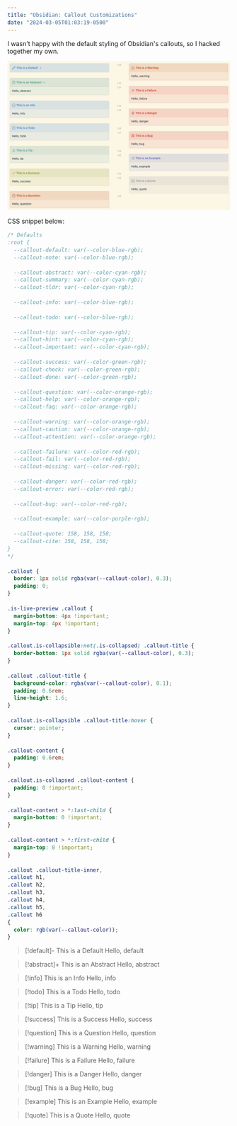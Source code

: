 ```yaml
---
title: "Obsidian: Callout Customizations"
date: "2024-03-05T01:03:19-0500"
---
```


I wasn't happy with the default styling of Obsidian's callouts, so I hacked together my own.

![](media/Pasted%20image%2020240305231539.png)

CSS snippet below:

```css
/* Defaults
:root {
  --callout-default: var(--color-blue-rgb);
  --callout-note: var(--color-blue-rgb);

  --callout-abstract: var(--color-cyan-rgb);
  --callout-summary: var(--color-cyan-rgb);
  --callout-tldr: var(--color-cyan-rgb);

  --callout-info: var(--color-blue-rgb);

  --callout-todo: var(--color-blue-rgb);

  --callout-tip: var(--color-cyan-rgb);
  --callout-hint: var(--color-cyan-rgb);
  --callout-important: var(--color-cyan-rgb);

  --callout-success: var(--color-green-rgb);
  --callout-check: var(--color-green-rgb);
  --callout-done: var(--color-green-rgb);

  --callout-question: var(--color-orange-rgb);
  --callout-help: var(--color-orange-rgb);
  --callout-faq: var(--color-orange-rgb);

  --callout-warning: var(--color-orange-rgb);
  --callout-caution: var(--color-orange-rgb);
  --callout-attention: var(--color-orange-rgb);

  --callout-failure: var(--color-red-rgb);
  --callout-fail: var(--color-red-rgb);
  --callout-missing: var(--color-red-rgb);

  --callout-danger: var(--color-red-rgb);
  --callout-error: var(--color-red-rgb);

  --callout-bug: var(--color-red-rgb);

  --callout-example: var(--color-purple-rgb);

  --callout-quote: 158, 158, 158;
  --callout-cite: 158, 158, 158;
}
*/

.callout {
  border: 1px solid rgba(var(--callout-color), 0.3);
  padding: 0;
}

.is-live-preview .callout {
  margin-bottom: 4px !important;
  margin-top: 4px !important;
}

.callout.is-collapsible:not(.is-collapsed) .callout-title {
  border-bottom: 1px solid rgba(var(--callout-color), 0.3);
}

.callout .callout-title {
  background-color: rgba(var(--callout-color), 0.1);
  padding: 0.6rem;
  line-height: 1.6;
}

.callout.is-collapsible .callout-title:hover {
  cursor: pointer;
}

.callout-content {
  padding: 0.6rem;
}

.callout.is-collapsed .callout-content {
  padding: 0 !important;
}

.callout-content > *:last-child {
  margin-bottom: 0 !important;
}

.callout-content > *:first-child {
  margin-top: 0 !important;
}

.callout .callout-title-inner,
.callout h1,
.callout h2,
.callout h3,
.callout h4,
.callout h5,
.callout h6
{
  color: rgb(var(--callout-color));
}
```

> [!default]- This is a Default
> Hello, default

> [!abstract]+ This is an Abstract
> Hello, abstract

> [!info] This is an Info
> Hello, info

> [!todo] This is a Todo
> Hello, todo

> [!tip] This is a Tip
> Hello, tip

> [!success] This is a Success
> Hello, success

> [!question] This is a Question
> Hello, question

> [!warning] This is a Warning
> Hello, warning

> [!failure] This is a Failure
> Hello, failure

> [!danger] This is a Danger
> Hello, danger

> [!bug] This is a Bug
> Hello, bug

> [!example] This is an Example
> Hello, example

> [!quote] This is a Quote
> Hello, quote
